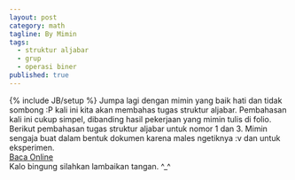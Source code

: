 ```yaml
---
layout: post
category: math
tagline: By Mimin
tags:
  - struktur aljabar
  - grup
  - operasi biner
published: true
---
```

{% include JB/setup %}
Jumpa lagi dengan mimin yang baik hati dan tidak sombong :P kali ini kita akan membahas tugas struktur aljabar. Pembahasan kali ini cukup simpel, dibanding hasil pekerjaan yang mimin tulis di folio. Berikut pembahasan tugas struktur aljabar untuk nomor 1 dan 3. Mimin sengaja buat dalam bentuk dokumen karena males ngetiknya :v dan untuk eksperimen.
<br/>
<a href="https://aneechan.github.io/pdfjs/web/viewer.html?file=solution-for-abstract-algebra-homework.pdf" class="btn btn-danger">Baca Online<span class="glyphicon glyphicon-eye-open" style="margin-left: 5px;"></span></a>
<br/>
Kalo bingung silahkan lambaikan tangan. ^_^
